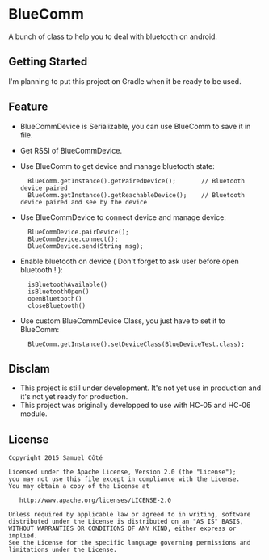 BlueComm
=====================
A bunch of class to help you to deal with bluetooth on android.

## Getting Started
I'm planning to put this project on Gradle when it be ready to be used.

## Feature

- BlueCommDevice is Serializable, you can use BlueComm to save it in file.
- Get RSSI of BlueCommDevice.
- Use BlueComm to get device and manage bluetooth state:

		BlueComm.getInstance().getPairedDevice();		// Bluetooth device paired
        BlueComm.getInstance().getReachableDevice();	// Bluetooth device paired and see by the device
    
- Use BlueCommDevice to connect device and manage device:

		BlueCommDevice.pairDevice();
		BlueCommDevice.connect();
		BlueCommDevice.send(String msg);        
    
- Enable bluetooth on device ( Don't forget to ask user before open bluetooth ! ):

		isBluetoothAvailable()
    	isBluetoothOpen()
    	openBluetooth()
    	closeBluetooth()
    
- Use custom BlueCommDevice Class, you just have to set it to BlueComm:
		
        BlueComm.getInstance().setDeviceClass(BlueDeviceTest.class);

## Disclam
- This project is still under development. It's not yet use in production and it's not yet ready for production.
- This project was originally developped to use with HC-05 and HC-06 module.

## License
	Copyright 2015 Samuel Côté

	Licensed under the Apache License, Version 2.0 (the "License");
	you may not use this file except in compliance with the License.
	You may obtain a copy of the License at

	   http://www.apache.org/licenses/LICENSE-2.0

	Unless required by applicable law or agreed to in writing, software
	distributed under the License is distributed on an "AS IS" BASIS,
	WITHOUT WARRANTIES OR CONDITIONS OF ANY KIND, either express or implied.
	See the License for the specific language governing permissions and
	limitations under the License.





